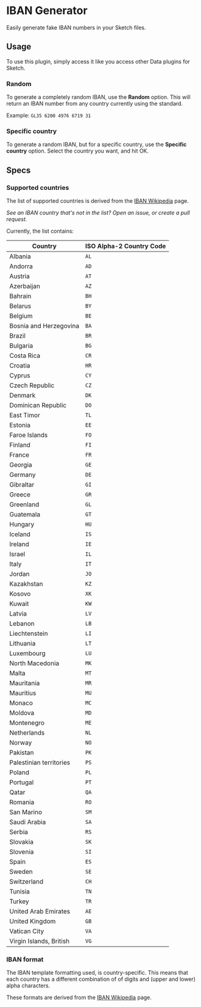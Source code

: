 # IBAN Generator

Easily generate fake IBAN numbers in your Sketch files.

## Usage

To use this plugin, simply access it like you access other Data plugins for Sketch.

### Random

To generate a completely random IBAN, use the **Random** option. This will return an IBAN number from any country currently using the standard.

Example: `GL35 6200 4976 6719 31`

### Specific country

To generate a random IBAN, but for a specific country, use the **Specific country** option. Select the country you want, and hit OK.

## Specs

### Supported countries

The list of supported countries is derived from the [IBAN Wikipedia](https://en.wikipedia.org/wiki/International_Bank_Account_Number#IBAN_formats_by_country) page.

*See an IBAN country that's not in the list? Open an issue, or create a pull request.*

Currently, the list contains:

| Country                 | ISO Alpha-2 Country Code |
| ----------------------- | ------------------------ |
| Albania                 | `AL`                     |
| Andorra                 | `AD`                     |
| Austria                 | `AT`                     |
| Azerbaijan              | `AZ`                     |
| Bahrain                 | `BH`                     |
| Belarus                 | `BY`                     |
| Belgium                 | `BE`                     |
| Bosnia and Herzegovina  | `BA`                     |
| Brazil                  | `BR`                     |
| Bulgaria                | `BG`                     |
| Costa Rica              | `CR`                     |
| Croatia                 | `HR`                     |
| Cyprus                  | `CY`                     |
| Czech Republic          | `CZ`                     |
| Denmark                 | `DK`                     |
| Dominican Republic      | `DO`                     |
| East Timor              | `TL`                     |
| Estonia                 | `EE`                     |
| Faroe Islands           | `FO`                     |
| Finland                 | `FI`                     |
| France                  | `FR`                     |
| Georgia                 | `GE`                     |
| Germany                 | `DE`                     |
| Gibraltar               | `GI`                     |
| Greece                  | `GR`                     |
| Greenland               | `GL`                     |
| Guatemala               | `GT`                     |
| Hungary                 | `HU`                     |
| Iceland                 | `IS`                     |
| Ireland                 | `IE`                     |
| Israel                  | `IL`                     |
| Italy                   | `IT`                     |
| Jordan                  | `JO`                     |
| Kazakhstan              | `KZ`                     |
| Kosovo                  | `XK`                     |
| Kuwait                  | `KW`                     |
| Latvia                  | `LV`                     |
| Lebanon                 | `LB`                     |
| Liechtenstein           | `LI`                     |
| Lithuania               | `LT`                     |
| Luxembourg              | `LU`                     |
| North Macedonia         | `MK`                     |
| Malta                   | `MT`                     |
| Mauritania              | `MR`                     |
| Mauritius               | `MU`                     |
| Monaco                  | `MC`                     |
| Moldova                 | `MD`                     |
| Montenegro              | `ME`                     |
| Netherlands             | `NL`                     |
| Norway                  | `NO`                     |
| Pakistan                | `PK`                     |
| Palestinian territories | `PS`                     |
| Poland                  | `PL`                     |
| Portugal                | `PT`                     |
| Qatar                   | `QA`                     |
| Romania                 | `RO`                     |
| San Marino              | `SM`                     |
| Saudi Arabia            | `SA`                     |
| Serbia                  | `RS`                     |
| Slovakia                | `SK`                     |
| Slovenia                | `SI`                     |
| Spain                   | `ES`                     |
| Sweden                  | `SE`                     |
| Switzerland             | `CH`                     |
| Tunisia                 | `TN`                     |
| Turkey                  | `TR`                     |
| United Arab Emirates    | `AE`                     |
| United Kingdom          | `GB`                     |
| Vatican City            | `VA`                     |
| Virgin Islands, British | `VG`                     |

### IBAN format

The IBAN template formatting used, is country-specific. This means that each country has a different combination of of digits and (upper and lower) alpha characters. 

These formats are derived from the [IBAN Wikipedia](https://en.wikipedia.org/wiki/International_Bank_Account_Number#IBAN_formats_by_country) page.